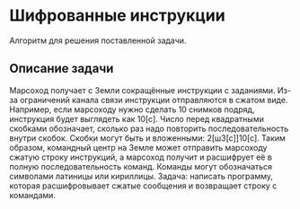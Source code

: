 # Шифрованные инструкции
Алгоритм для решения поставленной задачи. 

## Описание задачи 
Марсоход получает с Земли сокращённые инструкции с заданиями. Из-за ограничений канала связи инструкции отправляются в сжатом виде. Например, если марсоходу нужно сделать 10 снимков подряд, инструкция будет выглядеть как 10[с].
Число перед квадратными скобками обозначает, сколько раз надо повторить последовательность внутри скобок. Скобки могут быть и вложенными: 2[ш3[с]]10[с].
Таким образом, командный центр на Земле может отправить марсоходу сжатую строку инструкций, а марсоход получит и расшифрует её в полную последовательность команд.
Команды могут обозначаться символами латиницы или кириллицы.
Задача: написать программу, которая расшифровывает сжатые сообщения и возвращает строку с командами.
